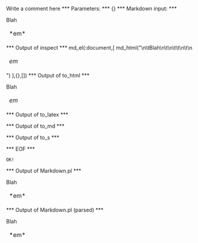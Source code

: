 Write a comment here
*** Parameters: ***
{}
*** Markdown input: ***
<table markdown='1'>
	Blah
	<thead>
		<td>*em*</td>
	</thead>
</table>

*** Output of inspect ***
md_el(:document,[
	md_html("<table markdown='1'>\n\tBlah\n\t<thead>\n\t\t<td>*em*</td>\n\t</thead>\n</table>")
],{},[])
*** Output of to_html ***
<table>Blah<thead>
		<td><em>em</em></td>
	</thead>
</table>
*** Output of to_latex ***

*** Output of to_md ***

*** Output of to_s ***

*** EOF ***



	OK!



*** Output of Markdown.pl ***
<table markdown='1'>
    Blah
    <thead>
        <td>*em*</td>
    </thead>
</table>

*** Output of Markdown.pl (parsed) ***
<div
    ><table markdown='1'>
 Blah
 <thead>
 <td>*em*</td
        >
 </thead
      >
</table
  ></div
>